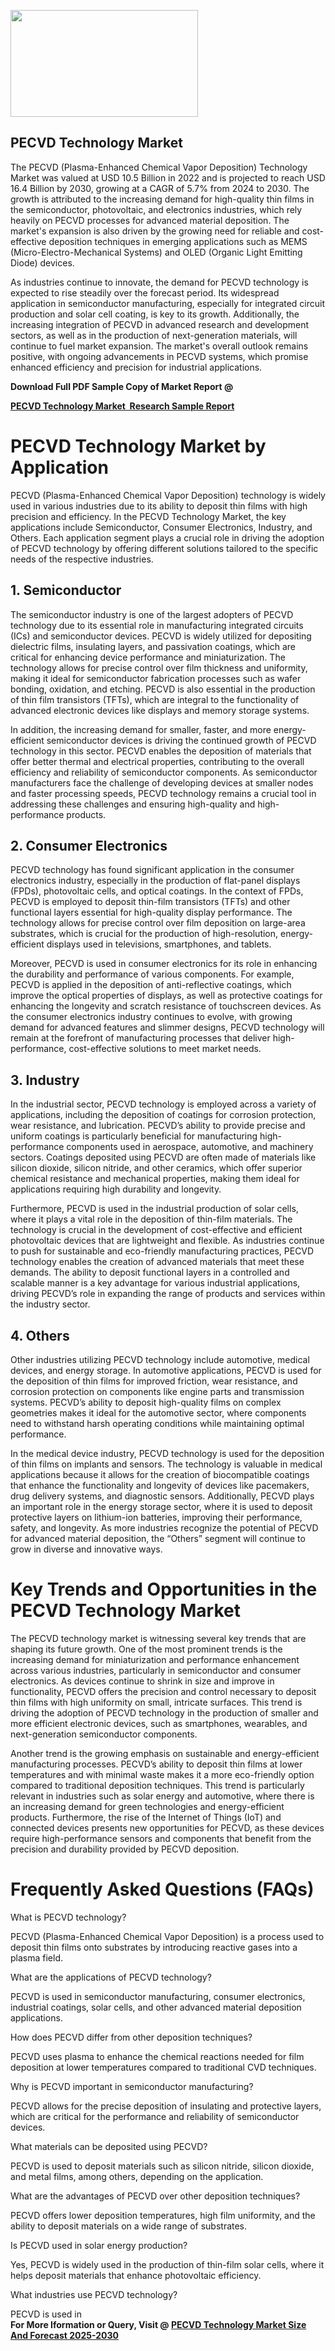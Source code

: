 <p><img class="alignnone size-medium wp-image-20088" src="https://ffe5etoiles.com/wp-content/uploads/2024/12/MST1-300x171.png" alt="" width="300" height="171" /></p><p><p> <h2>PECVD Technology Market </h2><p>The PECVD (Plasma-Enhanced Chemical Vapor Deposition) Technology Market was valued at USD 10.5 Billion in 2022 and is projected to reach USD 16.4 Billion by 2030, growing at a CAGR of 5.7% from 2024 to 2030. The growth is attributed to the increasing demand for high-quality thin films in the semiconductor, photovoltaic, and electronics industries, which rely heavily on PECVD processes for advanced material deposition. The market's expansion is also driven by the growing need for reliable and cost-effective deposition techniques in emerging applications such as MEMS (Micro-Electro-Mechanical Systems) and OLED (Organic Light Emitting Diode) devices.</p><p>As industries continue to innovate, the demand for PECVD technology is expected to rise steadily over the forecast period. Its widespread application in semiconductor manufacturing, especially for integrated circuit production and solar cell coating, is key to its growth. Additionally, the increasing integration of PECVD in advanced research and development sectors, as well as in the production of next-generation materials, will continue to fuel market expansion. The market's overall outlook remains positive, with ongoing advancements in PECVD systems, which promise enhanced efficiency and precision for industrial applications.</p></p><p><strong>Download Full PDF Sample Copy of Market Report @</strong></p><p><strong><a href="https://www.verifiedmarketreports.com/download-sample/?rid=374340&utm_source=Sites-google&utm_medium=265" target="_blank">PECVD Technology Market &nbsp;Research Sample Report</a></strong></p><p><h1>PECVD Technology Market by Application</h1><p>PECVD (Plasma-Enhanced Chemical Vapor Deposition) technology is widely used in various industries due to its ability to deposit thin films with high precision and efficiency. In the PECVD Technology Market, the key applications include Semiconductor, Consumer Electronics, Industry, and Others. Each application segment plays a crucial role in driving the adoption of PECVD technology by offering different solutions tailored to the specific needs of the respective industries.</p><h2>1. Semiconductor</h2><p>The semiconductor industry is one of the largest adopters of PECVD technology due to its essential role in manufacturing integrated circuits (ICs) and semiconductor devices. PECVD is widely utilized for depositing dielectric films, insulating layers, and passivation coatings, which are critical for enhancing device performance and miniaturization. The technology allows for precise control over film thickness and uniformity, making it ideal for semiconductor fabrication processes such as wafer bonding, oxidation, and etching. PECVD is also essential in the production of thin film transistors (TFTs), which are integral to the functionality of advanced electronic devices like displays and memory storage systems.</p><p>In addition, the increasing demand for smaller, faster, and more energy-efficient semiconductor devices is driving the continued growth of PECVD technology in this sector. PECVD enables the deposition of materials that offer better thermal and electrical properties, contributing to the overall efficiency and reliability of semiconductor components. As semiconductor manufacturers face the challenge of developing devices at smaller nodes and faster processing speeds, PECVD technology remains a crucial tool in addressing these challenges and ensuring high-quality and high-performance products.</p><h2>2. Consumer Electronics</h2><p>PECVD technology has found significant application in the consumer electronics industry, especially in the production of flat-panel displays (FPDs), photovoltaic cells, and optical coatings. In the context of FPDs, PECVD is employed to deposit thin-film transistors (TFTs) and other functional layers essential for high-quality display performance. The technology allows for precise control over film deposition on large-area substrates, which is crucial for the production of high-resolution, energy-efficient displays used in televisions, smartphones, and tablets.</p><p>Moreover, PECVD is used in consumer electronics for its role in enhancing the durability and performance of various components. For example, PECVD is applied in the deposition of anti-reflective coatings, which improve the optical properties of displays, as well as protective coatings for enhancing the longevity and scratch resistance of touchscreen devices. As the consumer electronics industry continues to evolve, with growing demand for advanced features and slimmer designs, PECVD technology will remain at the forefront of manufacturing processes that deliver high-performance, cost-effective solutions to meet market needs.</p><h2>3. Industry</h2><p>In the industrial sector, PECVD technology is employed across a variety of applications, including the deposition of coatings for corrosion protection, wear resistance, and lubrication. PECVD’s ability to provide precise and uniform coatings is particularly beneficial for manufacturing high-performance components used in aerospace, automotive, and machinery sectors. Coatings deposited using PECVD are often made of materials like silicon dioxide, silicon nitride, and other ceramics, which offer superior chemical resistance and mechanical properties, making them ideal for applications requiring high durability and longevity.</p><p>Furthermore, PECVD is used in the industrial production of solar cells, where it plays a vital role in the deposition of thin-film materials. The technology is crucial in the development of cost-effective and efficient photovoltaic devices that are lightweight and flexible. As industries continue to push for sustainable and eco-friendly manufacturing practices, PECVD technology enables the creation of advanced materials that meet these demands. The ability to deposit functional layers in a controlled and scalable manner is a key advantage for various industrial applications, driving PECVD’s role in expanding the range of products and services within the industry sector.</p><h2>4. Others</h2><p>Other industries utilizing PECVD technology include automotive, medical devices, and energy storage. In automotive applications, PECVD is used for the deposition of thin films for improved friction, wear resistance, and corrosion protection on components like engine parts and transmission systems. PECVD’s ability to deposit high-quality films on complex geometries makes it ideal for the automotive sector, where components need to withstand harsh operating conditions while maintaining optimal performance.</p><p>In the medical device industry, PECVD technology is used for the deposition of thin films on implants and sensors. The technology is valuable in medical applications because it allows for the creation of biocompatible coatings that enhance the functionality and longevity of devices like pacemakers, drug delivery systems, and diagnostic sensors. Additionally, PECVD plays an important role in the energy storage sector, where it is used to deposit protective layers on lithium-ion batteries, improving their performance, safety, and longevity. As more industries recognize the potential of PECVD for advanced material deposition, the “Others” segment will continue to grow in diverse and innovative ways.</p><h1>Key Trends and Opportunities in the PECVD Technology Market</h1><p>The PECVD technology market is witnessing several key trends that are shaping its future growth. One of the most prominent trends is the increasing demand for miniaturization and performance enhancement across various industries, particularly in semiconductor and consumer electronics. As devices continue to shrink in size and improve in functionality, PECVD offers the precision and control necessary to deposit thin films with high uniformity on small, intricate surfaces. This trend is driving the adoption of PECVD technology in the production of smaller and more efficient electronic devices, such as smartphones, wearables, and next-generation semiconductor components.</p><p>Another trend is the growing emphasis on sustainable and energy-efficient manufacturing processes. PECVD’s ability to deposit thin films at lower temperatures and with minimal waste makes it a more eco-friendly option compared to traditional deposition techniques. This trend is particularly relevant in industries such as solar energy and automotive, where there is an increasing demand for green technologies and energy-efficient products. Furthermore, the rise of the Internet of Things (IoT) and connected devices presents new opportunities for PECVD, as these devices require high-performance sensors and components that benefit from the precision and durability provided by PECVD deposition.</p><h1>Frequently Asked Questions (FAQs)</h1><p>What is PECVD technology?</p><p>PECVD (Plasma-Enhanced Chemical Vapor Deposition) is a process used to deposit thin films onto substrates by introducing reactive gases into a plasma field.</p><p>What are the applications of PECVD technology?</p><p>PECVD is used in semiconductor manufacturing, consumer electronics, industrial coatings, solar cells, and other advanced material deposition applications.</p><p>How does PECVD differ from other deposition techniques?</p><p>PECVD uses plasma to enhance the chemical reactions needed for film deposition at lower temperatures compared to traditional CVD techniques.</p><p>Why is PECVD important in semiconductor manufacturing?</p><p>PECVD allows for the precise deposition of insulating and protective layers, which are critical for the performance and reliability of semiconductor devices.</p><p>What materials can be deposited using PECVD?</p><p>PECVD is used to deposit materials such as silicon nitride, silicon dioxide, and metal films, among others, depending on the application.</p><p>What are the advantages of PECVD over other deposition techniques?</p><p>PECVD offers lower deposition temperatures, high film uniformity, and the ability to deposit materials on a wide range of substrates.</p><p>Is PECVD used in solar energy production?</p><p>Yes, PECVD is widely used in the production of thin-film solar cells, where it helps deposit materials that enhance photovoltaic efficiency.</p><p>What industries use PECVD technology?</p><p>PECVD is used in<strong><br />For More Iformation or Query, Visit @ <a href="https://www.verifiedmarketreports.com/product/pecvd-technology-market/" target="_blank">PECVD Technology Market Size And Forecast 2025-2030</a></strong></p>

